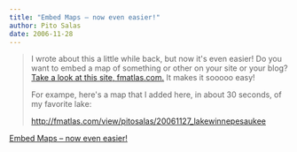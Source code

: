 ```yaml
---
title: "Embed Maps – now even easier!"
author: Pito Salas
date: 2006-11-28
---
```



>
> I wrote about this a little while back, but now it's even easier! Do you
> want to embed a map of something or other on your site or your blog? [Take a
> look at this site, fmatlas.com.](<http://fmatlas.com>) It makes it sooooo
> easy!
>
> For exampe, here's a map that I added here, in about 30 seconds, of my
> favorite lake:
>
> <http://fmatlas.com/view/pitosalas/20061127_lakewinnepesaukee>


[Embed Maps – now even easier!](None)
